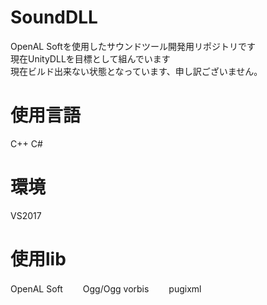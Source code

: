 # SoundDLL
OpenAL Softを使用したサウンドツール開発用リポジトリです  
現在UnityDLLを目標として組んでいます  
現在ビルド出来ない状態となっています、申し訳ございません。  

# 使用言語
C++
C#

# 環境
VS2017

# 使用lib
OpenAL Soft　　
Ogg/Ogg vorbis　　
pugixml　　
